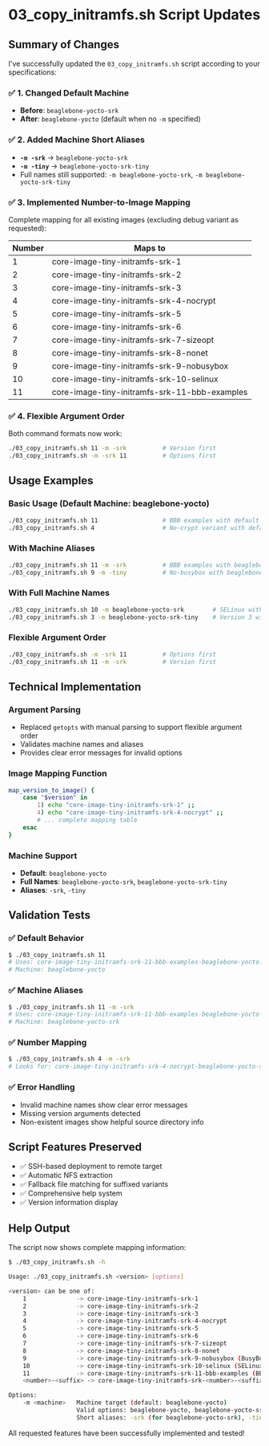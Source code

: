 # 03_copy_initramfs.sh Script Updates

## Summary of Changes

I've successfully updated the `03_copy_initramfs.sh` script according to your specifications:

### ✅ **1. Changed Default Machine**
- **Before**: `beaglebone-yocto-srk` 
- **After**: `beaglebone-yocto` (default when no `-m` specified)

### ✅ **2. Added Machine Short Aliases**
- **`-m -srk`** → `beaglebone-yocto-srk`
- **`-m -tiny`** → `beaglebone-yocto-srk-tiny`
- Full names still supported: `-m beaglebone-yocto-srk`, `-m beaglebone-yocto-srk-tiny`

### ✅ **3. Implemented Number-to-Image Mapping**
Complete mapping for all existing images (excluding debug variant as requested):

| Number | Maps to |
|--------|---------|
| 1 | core-image-tiny-initramfs-srk-1 |
| 2 | core-image-tiny-initramfs-srk-2 |
| 3 | core-image-tiny-initramfs-srk-3 |
| 4 | core-image-tiny-initramfs-srk-4-nocrypt |
| 5 | core-image-tiny-initramfs-srk-5 |
| 6 | core-image-tiny-initramfs-srk-6 |
| 7 | core-image-tiny-initramfs-srk-7-sizeopt |
| 8 | core-image-tiny-initramfs-srk-8-nonet |
| 9 | core-image-tiny-initramfs-srk-9-nobusybox |
| 10 | core-image-tiny-initramfs-srk-10-selinux |
| 11 | core-image-tiny-initramfs-srk-11-bbb-examples |

### ✅ **4. Flexible Argument Order**
Both command formats now work:
```bash
./03_copy_initramfs.sh 11 -m -srk          # Version first
./03_copy_initramfs.sh -m -srk 11          # Options first
```

## Usage Examples

### **Basic Usage (Default Machine: beaglebone-yocto)**
```bash
./03_copy_initramfs.sh 11                  # BBB examples with default machine
./03_copy_initramfs.sh 4                   # No-crypt variant with default machine
```

### **With Machine Aliases**
```bash
./03_copy_initramfs.sh 11 -m -srk          # BBB examples with beaglebone-yocto-srk
./03_copy_initramfs.sh 9 -m -tiny          # No-busybox with beaglebone-yocto-srk-tiny
```

### **With Full Machine Names**
```bash
./03_copy_initramfs.sh 10 -m beaglebone-yocto-srk        # SELinux with full name
./03_copy_initramfs.sh 3 -m beaglebone-yocto-srk-tiny    # Version 3 with tiny
```

### **Flexible Argument Order**
```bash
./03_copy_initramfs.sh -m -srk 11          # Options first
./03_copy_initramfs.sh 11 -m -srk          # Version first
```

## Technical Implementation

### **Argument Parsing**
- Replaced `getopts` with manual parsing to support flexible argument order
- Validates machine names and aliases
- Provides clear error messages for invalid options

### **Image Mapping Function**
```bash
map_version_to_image() {
    case "$version" in
        1) echo "core-image-tiny-initramfs-srk-1" ;;
        4) echo "core-image-tiny-initramfs-srk-4-nocrypt" ;;
        # ... complete mapping table
    esac
}
```

### **Machine Support**
- **Default**: `beaglebone-yocto`
- **Full Names**: `beaglebone-yocto-srk`, `beaglebone-yocto-srk-tiny`
- **Aliases**: `-srk`, `-tiny`

## Validation Tests

### ✅ **Default Behavior**
```bash
$ ./03_copy_initramfs.sh 11
# Uses: core-image-tiny-initramfs-srk-11-bbb-examples-beaglebone-yocto.rootfs.cpio.gz
# Machine: beaglebone-yocto
```

### ✅ **Machine Aliases**
```bash
$ ./03_copy_initramfs.sh 11 -m -srk
# Uses: core-image-tiny-initramfs-srk-11-bbb-examples-beaglebone-yocto-srk.rootfs.cpio.gz
# Machine: beaglebone-yocto-srk
```

### ✅ **Number Mapping**
```bash
$ ./03_copy_initramfs.sh 4 -m -srk
# Looks for: core-image-tiny-initramfs-srk-4-nocrypt-beaglebone-yocto-srk.rootfs.cpio.gz
```

### ✅ **Error Handling**
- Invalid machine names show clear error messages
- Missing version arguments detected
- Non-existent images show helpful source directory info

## Script Features Preserved

- ✅ SSH-based deployment to remote target
- ✅ Automatic NFS extraction 
- ✅ Fallback file matching for suffixed variants
- ✅ Comprehensive help system
- ✅ Version information display

## Help Output

The script now shows complete mapping information:
```bash
$ ./03_copy_initramfs.sh -h

Usage: ./03_copy_initramfs.sh <version> [options]

<version> can be one of:
    1              -> core-image-tiny-initramfs-srk-1
    2              -> core-image-tiny-initramfs-srk-2
    3              -> core-image-tiny-initramfs-srk-3
    4              -> core-image-tiny-initramfs-srk-4-nocrypt
    5              -> core-image-tiny-initramfs-srk-5
    6              -> core-image-tiny-initramfs-srk-6
    7              -> core-image-tiny-initramfs-srk-7-sizeopt
    8              -> core-image-tiny-initramfs-srk-8-nonet
    9              -> core-image-tiny-initramfs-srk-9-nobusybox (BusyBox removed)
    10             -> core-image-tiny-initramfs-srk-10-selinux (SELinux enabled)
    11             -> core-image-tiny-initramfs-srk-11-bbb-examples (BBB hardware examples)
    <number>-<suffix> -> core-image-tiny-initramfs-srk-<number>-<suffix> (custom format)

Options:
    -m <machine>   Machine target (default: beaglebone-yocto)
                   Valid options: beaglebone-yocto, beaglebone-yocto-srk, beaglebone-yocto-srk-tiny
                   Short aliases: -srk (for beaglebone-yocto-srk), -tiny (for beaglebone-yocto-srk-tiny)
```

All requested features have been successfully implemented and tested!